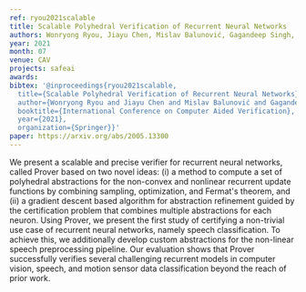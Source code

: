 ```yaml
---
ref: ryou2021scalable
title: Scalable Polyhedral Verification of Recurrent Neural Networks
authors: Wonryong Ryou, Jiayu Chen, Mislav Balunović, Gagandeep Singh, Andrei Dan, Martin Vechev
year: 2021
month: 07
venue: CAV
projects: safeai
awards:
bibtex: '@inproceedings{ryou2021scalable,
  title={Scalable Polyhedral Verification of Recurrent Neural Networks},
  author={Wonryong Ryou and Jiayu Chen and Mislav Balunović and Gagandeep Singh and Andrei Dan and Martin Vechev},
  booktitle={International Conference on Computer Aided Verification},
  year={2021},
  organization={Springer}}'
paper: https://arxiv.org/abs/2005.13300
---
```


We present a scalable and precise verifier for recurrent neural networks, called Prover based on two novel ideas: (i) a method to compute a set of polyhedral abstractions for the non-convex and nonlinear recurrent update functions by combining sampling, optimization, and Fermat's theorem, and (ii) a gradient descent based algorithm for abstraction refinement guided by the certification problem that combines multiple abstractions for each neuron. Using Prover, we present the first study of certifying a non-trivial use case of recurrent neural networks, namely speech classification. To achieve this, we additionally develop custom abstractions for the non-linear speech preprocessing pipeline. Our evaluation shows that Prover successfully verifies several challenging recurrent models in computer vision, speech, and motion sensor data classification beyond the reach of prior work. 